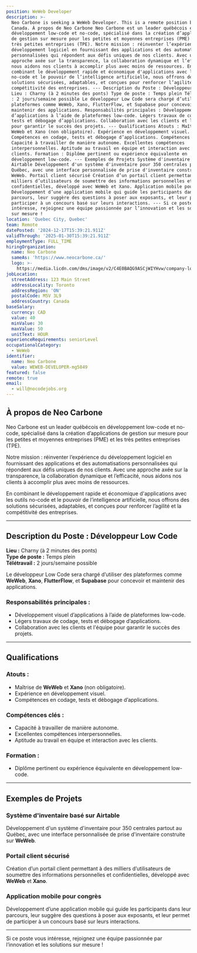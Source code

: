 ```yaml
---
position: WeWeb Developer
description: >-
  Neo Carbone is seeking a WeWeb Developer. This is a remote position based in
  Canada. À propos de Neo Carbone Neo Carbone est un leader québécois en
  développement low-code et no-code, spécialisé dans la création d’applications
  de gestion sur mesure pour les petites et moyennes entreprises (PME) et les
  très petites entreprises (TPE). Notre mission : réinventer l’expérience du
  développement logiciel en fournissant des applications et des automatisations
  personnalisées qui répondent aux défis uniques de nos clients. Avec une
  approche axée sur la transparence, la collaboration dynamique et l’efficacité,
  nous aidons nos clients à accomplir plus avec moins de ressources. En
  combinant le développement rapide et économique d'applications avec les outils
  no-code et le pouvoir de l’intelligence artificielle, nous offrons des
  solutions sécurisées, adaptables, et conçues pour renforcer l’agilité et la
  compétitivité des entreprises. --- Description du Poste : Développeur Low Code
  Lieu : Charny (à 2 minutes des ponts) Type de poste : Temps plein Télétravail
  : 2 jours/semaine possible Le développeur Low Code sera chargé d’utiliser des
  plateformes comme WeWeb, Xano, FlutterFlow, et Supabase pour concevoir et
  maintenir des applications. Responsabilités principales : Développement visuel
  d’applications à l’aide de plateformes low-code. Légers travaux de codage,
  tests et débogage d’applications. Collaboration avec les clients et l'équipe
  pour garantir le succès des projets. --- Qualifications Atouts : Maîtrise de
  WeWeb et Xano (non obligatoire). Expérience en développement visuel.
  Compétences en codage, tests et débogage d’applications. Compétences clés :
  Capacité à travailler de manière autonome. Excellentes compétences
  interpersonnelles. Aptitude au travail en équipe et interaction avec les
  clients. Formation : Diplôme pertinent ou expérience équivalente en
  développement low-code. --- Exemples de Projets Système d'inventaire basé sur
  Airtable Développement d'un système d'inventaire pour 350 centrales partout au
  Québec, avec une interface personnalisée de prise d'inventaire construite sur
  WeWeb. Portail client sécurisé Création d’un portail client permettant à des
  milliers d’utilisateurs de soumettre des informations personnelles et
  confidentielles, développé avec WeWeb et Xano. Application mobile pour congrès
  Développement d’une application mobile qui guide les participants dans leur
  parcours, leur suggère des questions à poser aux exposants, et leur permet de
  participer à un concours basé sur leurs interactions. --- Si ce poste vous
  intéresse, rejoignez une équipe passionnée par l’innovation et les solutions
  sur mesure !
location: 'Quebec City, Quebec'
team: Remote
datePosted: '2024-12-17T15:39:21.911Z'
validThrough: '2025-01-30T15:39:21.911Z'
employmentType: FULL_TIME
hiringOrganization:
  name: Neo Carbone
  sameAs: 'https://www.neocarbone.ca/'
  logo: >-
    https://media.licdn.com/dms/image/v2/C4E0BAQG9ASCjWIYHvw/company-logo_200_200/company-logo_200_200/0/1663272204789/neocarbone_logo?e=1740009600&v=beta&t=kYUFPkgrS3knLdof7VhHffu7ZN210HKoz7BIGPusd_E
jobLocation:
  streetAddress: 123 Main Street
  addressLocality: Toronto
  addressRegion: 'ON'
  postalCode: M5V 3L9
  addressCountry: Canada
baseSalary:
  currency: CAD
  value: 40
  minValue: 30
  maxValue: 50
  unitText: HOUR
experienceRequirements: seniorLevel
occupationalCategory:
  - WeWeb
identifier:
  name: Neo Carbone
  value: WEWEB-DEVELOPER-mg5849
featured: false
remote: true
email:
  - will@nocodejobs.org
---
```

## À propos de Neo Carbone  

Neo Carbone est un leader québécois en développement low-code et no-code, spécialisé dans la création d’applications de gestion sur mesure pour les petites et moyennes entreprises (PME) et les très petites entreprises (TPE).  

Notre mission : réinventer l’expérience du développement logiciel en fournissant des applications et des automatisations personnalisées qui répondent aux défis uniques de nos clients. Avec une approche axée sur la transparence, la collaboration dynamique et l’efficacité, nous aidons nos clients à accomplir plus avec moins de ressources.  

En combinant le développement rapide et économique d'applications avec les outils no-code et le pouvoir de l’intelligence artificielle, nous offrons des solutions sécurisées, adaptables, et conçues pour renforcer l’agilité et la compétitivité des entreprises.  

---

## Description du Poste : Développeur Low Code  

**Lieu :** Charny (à 2 minutes des ponts)  
**Type de poste :** Temps plein  
**Télétravail :** 2 jours/semaine possible  

Le développeur Low Code sera chargé d’utiliser des plateformes comme **WeWeb**, **Xano**, **FlutterFlow**, et **Supabase** pour concevoir et maintenir des applications.  

### Responsabilités principales :  
- Développement visuel d’applications à l’aide de plateformes low-code.  
- Légers travaux de codage, tests et débogage d’applications.  
- Collaboration avec les clients et l'équipe pour garantir le succès des projets.  

---

## Qualifications  

### Atouts :  
- Maîtrise de **WeWeb** et **Xano** (non obligatoire).  
- Expérience en développement visuel.  
- Compétences en codage, tests et débogage d’applications.  

### Compétences clés :  
- Capacité à travailler de manière autonome.  
- Excellentes compétences interpersonnelles.  
- Aptitude au travail en équipe et interaction avec les clients.  

### Formation :  
- Diplôme pertinent ou expérience équivalente en développement low-code.  

---

## Exemples de Projets  

### Système d'inventaire basé sur Airtable  
Développement d'un système d'inventaire pour 350 centrales partout au Québec, avec une interface personnalisée de prise d'inventaire construite sur **WeWeb**.  

### Portail client sécurisé  
Création d’un portail client permettant à des milliers d’utilisateurs de soumettre des informations personnelles et confidentielles, développé avec **WeWeb** et **Xano**.  

### Application mobile pour congrès  
Développement d’une application mobile qui guide les participants dans leur parcours, leur suggère des questions à poser aux exposants, et leur permet de participer à un concours basé sur leurs interactions.  

---

Si ce poste vous intéresse, rejoignez une équipe passionnée par l’innovation et les solutions sur mesure !  
